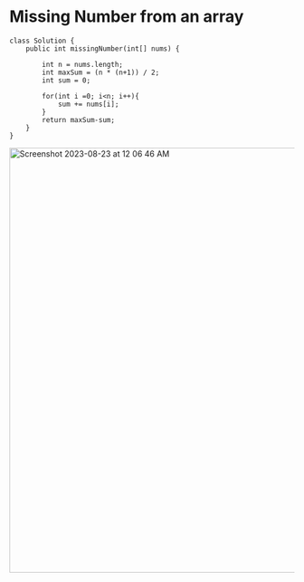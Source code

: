 # Missing Number from an array
```
class Solution {
    public int missingNumber(int[] nums) {

        int n = nums.length;
        int maxSum = (n * (n+1)) / 2;
        int sum = 0;

        for(int i =0; i<n; i++){
            sum += nums[i];
        }
        return maxSum-sum;
    }
}
```
<img width="751" alt="Screenshot 2023-08-23 at 12 06 46 AM" src="https://github.com/Abhi-Codehub/DSA-/assets/111800760/ecdfb666-2c76-404a-bc15-d922bacabea7">

